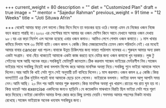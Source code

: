 +++
current_weight = 80
description = ""
diet = "Customized Plan"
draft = true
image = ""
mentor = "Sajedur Rahman"
previous_weight = 91
time = "12 Weeks"
title = "Joti Situwa Afrin"

+++
থেকেই আমার স্বাস্থ্য বেশ ভালো।কিন্ত দিনে দিনে তা ভয়ংকর হয়ে ওঠে।অবস্থা এমন যে নিজের ওজন নিজে বহন করতে পারছি না।২০২০ এর সেপ্টেম্বর মাসে আমার বর ওজন মেশিন কিনে আনে যেখানে আমার ওজন দেখায় ৯৮।বর এর কড়া নির্দেশ এল অনেক হয়েছে এবার ওজন কমাও। আমিও লেগে গেলাম ওজন কমাতে। ১ মাস খাবার কমিয়ে দিলাম সঙ্গে ৩০ মিনিট হাটা।ওজন কমল ৭ কেজি।কিন্ত মেজারমেনটের তেমন কোন পরিবর্তন নেই।এর মধ্যেই আমার বাবার cancer ধরা পড়ল।বাবাকে উন্নত চিকিৎসার জন্য ভারত পাঠালাম নভেম্বর এ।শুরুহল আমার অন্য রকম একটা সংগ্রাম। বাবা বেঁচে থাকতেই আমাকে একটা কাজ করতে হবে যেটার জন্য ওজন কমানো খুব দরকার। লুজ টু গেইনের সঙ্গে আছি অনেক বছর।সবকিছুই মোটামুটি জানতাম।ঠিক করলাম সাজেদ ভাইয়ের মেন্টরশীপ নিব।সাজেদ ভাইয়ার সাথে সবকিছু নিয়েই কথা বললাম বিশেষ করে আমার মানসিক অবস্থা নিয়ে।সবকিছু শুনে ভাইয়া আমাকে সাহস দিলেন।আর আমি কি খাই সেটা শুনে সেই অনুযায়ী চার্ট বানিয়ে দিলেন।১ মাস করলাম।ওজন কমল ৪.৫ কেজি।কিন্ত ভাগ্য!!!!! এর ঠিক দুইদিন পরেই বাবা আমাকে ছেড়ে চলে গেলেন। ভাইয়াকে বললাম। ভাইয়া বলল আপু আপনি সময় নেন।আমি আছি। ২০ দিন পর আমি আবার শুরু করলাম।কিন্ত মানসিক অবস্থা খুব খারাপ।রাতের পর রাত ঘুম হয় না।কিন্ত ডায়েট আর exercise একদিনের জন্যও ছাড়িনি।যে কয়েকদিন মাঝখানে বিরতি ছিল ভাইয়া সেটা পরে পূরণ করে দিয়েছে।ভাইয়া কোনদিন আমার উপর জোর করে কিছু চাপায় দেয়নি।সবসময় আমার পছন্দের দিকটা মাথায় রেখেছে।সাজেদ ভাইয়াকে অনেক ধন্যবাদ সবকিছুর জন্য।